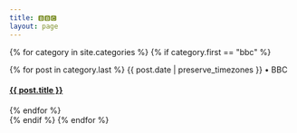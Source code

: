 ```yaml
---
title: 🅱🅱🅲
layout: page
---
```

{% for category in site.categories %}
  {% if category.first == "bbc" %}
  <div>
    {% for post in category.last %}
    <span class="postdate">{{ post.date | preserve_timezones }}</span> • <span class="author">BBC</span>
    <h4><a href="{{site.url}}{{site.baseurl}}{{ post.url }}">{{ post.title }}</a></h4>
    {% endfor %}
  </div>
  {% endif %}
{% endfor %}

